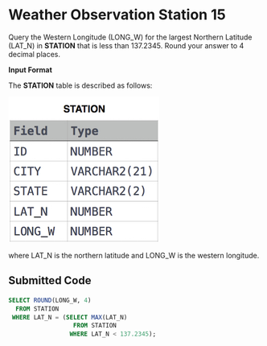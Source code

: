 # Weather Observation Station 15

Query the Western Longitude (LONG_W) for the largest Northern Latitude (LAT_N) in **STATION** that is less than $137.2345$. Round your answer to $4$ decimal places.

**Input Format**

The **STATION** table is described as follows:

![](../src/1449345840-5f0a551030-Station.jpg)

where LAT_N is the northern latitude and LONG_W is the western longitude.

## Submitted Code

```sql
SELECT ROUND(LONG_W, 4)
  FROM STATION
 WHERE LAT_N = (SELECT MAX(LAT_N)
                  FROM STATION
                 WHERE LAT_N < 137.2345);
```
